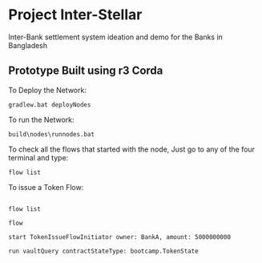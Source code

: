 # Project Inter-Stellar
Inter-Bank settlement system ideation and demo for the Banks in Bangladesh

Prototype Built using r3 Corda
---
To Deploy the Network:

```
gradlew.bat deployNodes
```

To run the Network:

```
build\nodes\runnodes.bat
```

To check all the flows that started with the node, Just go to any of the four terminal and type:

`flow list`

To issue a Token Flow:

```

flow list

flow 

start TokenIssueFlowInitiator owner: BankA, amount: 5000000000 

run vaultQuery contractStateType: bootcamp.TokenState

```